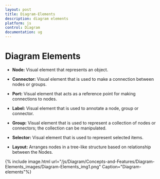 ```yaml
---
layout: post
title: Diagram-Elements
description: diagram elements
platform: js
control: Diagram
documentation: ug
---
```


# Diagram Elements

* **Node:** Visual element that represents an object.

* **Connector:** Visual element that is used to make a connection between nodes or groups.

* **Port:** Visual element that acts as a reference point for making connections to nodes.

* **Label:** Visual element that is used to annotate a node, group or connector.

* **Group:** Visual element that is used to represent a collection of nodes or connectors; the collection can be manipulated.

* **Selector:** Visual element that is used to represent selected items.

* **Layout:** Arranges nodes in a tree-like structure based on relationship between the Nodes.

{% include image.html url="/js/Diagram/Concepts-and-Features/Diagram-Elements_images/Diagram-Elements_img1.png" Caption="Diagram-elements"%}
